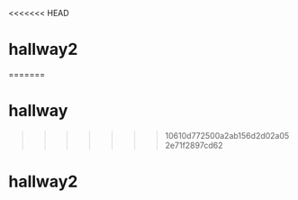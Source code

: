 <<<<<<< HEAD
# hallway2
=======
# hallway
>>>>>>> 10610d772500a2ab156d2d02a052e71f2897cd62
# hallway2
